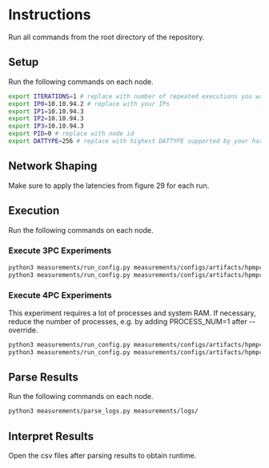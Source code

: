 # Instructions

Run all commands from the root directory of the repository.

## Setup

Run the following commands on each node.

```sh
export ITERATIONS=1 # replace with number of repeated executions you want to run
export IP0=10.10.94.2 # replace with your IPs
export IP1=10.10.94.3
export IP2=10.10.94.3
export IP3=10.10.94.3
export PID=0 # replace with node id
export DATTYPE=256 # replace with highest DATTYPE supported by your hardware
```

## Network Shaping

Make sure to apply the latencies from figure 29 for each run.

## Execution

Run the following commands on each node.

### Execute 3PC Experiments

```sh
python3 measurements/run_config.py measurements/configs/artifacts/hpmpc/figure11/figure11_runtime_baseline.conf -i $ITERATIONS -a $IP0 -b $IP1 -c $IP2 -p $PID --override PROTOCOL=2 DATTYPE=$DATTYPE
python3 measurements/run_config.py measurements/configs/artifacts/hpmpc/figure11/figure11_runtime_Trio_Quad.conf -i $ITERATIONS -a $IP0 -b $IP1 -c $IP2 -p $PID --override PROTOCOL=5 DATTYPE=$DATTYPE
```

### Execute 4PC Experiments
This experiment requires a lot of processes and system RAM. If necessary, reduce the number of processes, e.g. by adding PROCESS_NUM=1 after --override.

```sh
python3 measurements/run_config.py measurements/configs/artifacts/hpmpc/figure11/runtime_baseline.conf -i $ITERATIONS -a $IP0 -b $IP1 -c $IP2 -d $IP3 -p $PID --override PROTOCOL=9 DATTYPE=$DATTYPE
python3 measurements/run_config.py measurements/configs/artifacts/hpmpc/figure11/runtime_Trio_Quad.conf -i $ITERATIONS -a $IP0 -b $IP1 -c $IP2 -d $IP3 -p $PID --override PROTOCOL=12 DATTYPE=$DATTYPE
```

## Parse Results

Run the following commands on each node.

```sh
python3 measurements/parse_logs.py measurements/logs/
```

## Interpret Results

Open the csv files after parsing results to obtain runtime.
